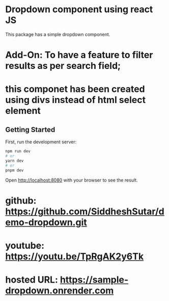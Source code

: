 # Dropdown component using react JS
This package has a simple dropdown component.

# Add-On: To have a feature to filter results as per search field;
# this componet has been created using divs instead of html select element

## Getting Started

First, run the development server:

```bash
npm run dev
# or
yarn dev
# or
pnpm dev
```
Open [http://localhost:8080](http://localhost:8080) with your browser to see the result.

# github: https://github.com/SiddheshSutar/demo-dropdown.git
# youtube: https://youtu.be/TpRgAK2y6Tk
# hosted URL: https://sample-dropdown.onrender.com

